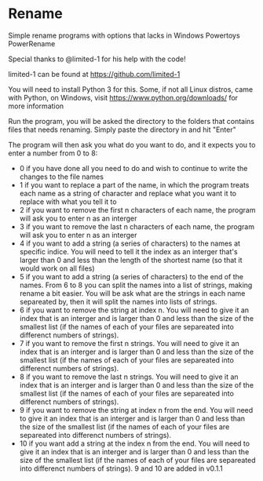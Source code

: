 # Rename
Simple rename programs with options that lacks in Windows Powertoys PowerRename

Special thanks to @limited-1 for his help with the code!

limited-1 can be found at https://github.com/limited-1


You will need to install Python 3 for this. Some, if not all Linux distros, came with Python, on Windows, visit https://www.python.org/downloads/ for more information

Run the program, you will be asked the directory to the folders that contains files that needs renaming. Simply paste the directory in and hit "Enter"

The program will then ask you what do you want to do, and it expects you to enter a number from 0 to 8:

* 0 if you have done all you need to do and wish to continue to write the changes to the file names
* 1 if you want to replace a part of the name, in which the program treats each name as a string of character and replace what you want it to replace with what you tell it to
* 2 if you want to remove the first n characters of each name, the program will ask you to enter n as an interger
* 3 if you want to remove the last n characters of each name, the program will ask you to enter n as an interger
* 4 if you want to add a string (a series of characters) to the names at specific indice. You will need to tell it the index as an interger that's larger than 0 and less than the length of the shortest name (so that it would work on all files)
* 5 if you want to add a string (a series of characters) to the end of the names.
From 6 to 8 you can split the names into a list of strings, making rename a bit easier. You will be ask what are the strings in each name separeated by, then it will split the names into lists of strings.
* 6 if you want to remove the string at index n. You will need to give it an index that is an interger and is larger than 0 and less than the size of the smallest list (if the names of each of your files are separeated into differenct numbers of strings).
* 7 if you want to remove the first n strings. You will need to give it an index that is an interger and is larger than 0 and less than the size of the smallest list (if the names of each of your files are separeated into differenct numbers of strings).
* 8 if you want to remove the last n strings. You will need to give it an index that is an interger and is larger than 0 and less than the size of the smallest list (if the names of each of your files are separeated into differenct numbers of strings).
* 9 if you want to remove the string at index n from the end. You will need to give it an index that is an interger and is larger than 0 and less than the size of the smallest list (if the names of each of your files are separeated into differenct numbers of strings).
* 10 if you want add a string at the index n from the end. You will need to give it an index that is an interger and is larger than 0 and less than the size of the smallest list (if the names of each of your files are separeated into differenct numbers of strings).
    9 and 10 are added in v0.1.1
